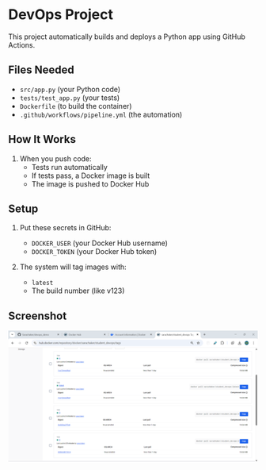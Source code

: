 # DevOps Project

This project automatically builds and deploys a Python app using GitHub Actions.

## Files Needed
- `src/app.py` (your Python code)
- `tests/test_app.py` (your tests)
- `Dockerfile` (to build the container)
- `.github/workflows/pipeline.yml` (the automation)

## How It Works
1. When you push code:
   - Tests run automatically
   - If tests pass, a Docker image is built
   - The image is pushed to Docker Hub

## Setup
1. Put these secrets in GitHub:
   - `DOCKER_USER` (your Docker Hub username)
   - `DOCKER_TOKEN` (your Docker Hub token)

2. The system will tag images with:
   - `latest`
   - The build number (like v123)

## Screenshot
![Docker Image](screenshot_docker.png)
